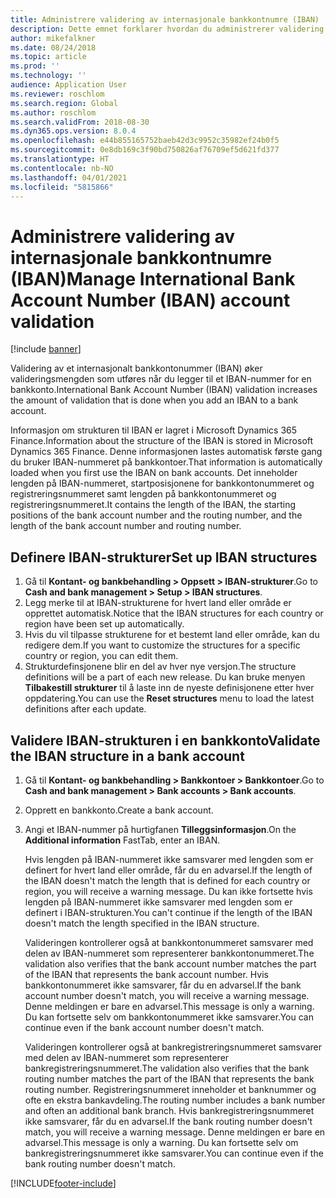 ```yaml
---
title: Administrere validering av internasjonale bankkontnumre (IBAN)
description: Dette emnet forklarer hvordan du administrerer validering av internasjonale bankkontnumre (IBAN).
author: mikefalkner
ms.date: 08/24/2018
ms.topic: article
ms.prod: ''
ms.technology: ''
audience: Application User
ms.reviewer: roschlom
ms.search.region: Global
ms.author: roschlom
ms.search.validFrom: 2018-08-30
ms.dyn365.ops.version: 8.0.4
ms.openlocfilehash: e44b855165752baeb42d3c9952c35982ef24b0f5
ms.sourcegitcommit: 0e8db169c3f90bd750826af76709ef5d621fd377
ms.translationtype: HT
ms.contentlocale: nb-NO
ms.lasthandoff: 04/01/2021
ms.locfileid: "5815866"
---
```

# <a name="manage-international-bank-account-number-iban-account-validation"></a><span data-ttu-id="d57f7-103">Administrere validering av internasjonale bankkontnumre (IBAN)</span><span class="sxs-lookup"><span data-stu-id="d57f7-103">Manage International Bank Account Number (IBAN) account validation</span></span>

[!include [banner](../includes/banner.md)]

<span data-ttu-id="d57f7-104">Validering av et internasjonalt bankkontonummer (IBAN) øker valideringsmengden som utføres når du legger til et IBAN-nummer for en bankkonto.</span><span class="sxs-lookup"><span data-stu-id="d57f7-104">International Bank Account Number (IBAN) validation increases the amount of validation that is done when you add an IBAN to a bank account.</span></span>

<span data-ttu-id="d57f7-105">Informasjon om strukturen til IBAN er lagret i Microsoft Dynamics 365 Finance.</span><span class="sxs-lookup"><span data-stu-id="d57f7-105">Information about the structure of the IBAN is stored in Microsoft Dynamics 365 Finance.</span></span> <span data-ttu-id="d57f7-106">Denne informasjonen lastes automatisk første gang du bruker IBAN-nummeret på bankkontoer.</span><span class="sxs-lookup"><span data-stu-id="d57f7-106">That information is automatically loaded when you first use the IBAN on bank accounts.</span></span> <span data-ttu-id="d57f7-107">Det inneholder lengden på IBAN-nummeret, startposisjonene for bankkontonummeret og registreringsnummeret samt lengden på bankkontonummeret og registreringsnummeret.</span><span class="sxs-lookup"><span data-stu-id="d57f7-107">It contains the length of the IBAN, the starting positions of the bank account number and the routing number, and the length of the bank account number and routing number.</span></span>

## <a name="set-up-iban-structures"></a><span data-ttu-id="d57f7-108">Definere IBAN-strukturer</span><span class="sxs-lookup"><span data-stu-id="d57f7-108">Set up IBAN structures</span></span>

1. <span data-ttu-id="d57f7-109">Gå til **Kontant- og bankbehandling \> Oppsett \> IBAN-strukturer**.</span><span class="sxs-lookup"><span data-stu-id="d57f7-109">Go to **Cash and bank management \> Setup \> IBAN structures**.</span></span>
2. <span data-ttu-id="d57f7-110">Legg merke til at IBAN-strukturene for hvert land eller område er opprettet automatisk.</span><span class="sxs-lookup"><span data-stu-id="d57f7-110">Notice that the IBAN structures for each country or region have been set up automatically.</span></span>
3. <span data-ttu-id="d57f7-111">Hvis du vil tilpasse strukturene for et bestemt land eller område, kan du redigere dem.</span><span class="sxs-lookup"><span data-stu-id="d57f7-111">If you want to customize the structures for a specific country or region, you can edit them.</span></span>
4. <span data-ttu-id="d57f7-112">Strukturdefinsjonene blir en del av hver nye versjon.</span><span class="sxs-lookup"><span data-stu-id="d57f7-112">The structure definitions will be a part of each new release.</span></span> <span data-ttu-id="d57f7-113">Du kan bruke menyen **Tilbakestill strukturer** til å laste inn de nyeste definisjonene etter hver oppdatering.</span><span class="sxs-lookup"><span data-stu-id="d57f7-113">You can use the **Reset structures** menu to load the latest definitions after each update.</span></span>

## <a name="validate-the-iban-structure-in-a-bank-account"></a><span data-ttu-id="d57f7-114">Validere IBAN-strukturen i en bankkonto</span><span class="sxs-lookup"><span data-stu-id="d57f7-114">Validate the IBAN structure in a bank account</span></span>

1. <span data-ttu-id="d57f7-115">Gå til **Kontant- og bankbehandling \> Bankkontoer \> Bankkontoer**.</span><span class="sxs-lookup"><span data-stu-id="d57f7-115">Go to **Cash and bank management \> Bank accounts \> Bank accounts**.</span></span>
2. <span data-ttu-id="d57f7-116">Opprett en bankkonto.</span><span class="sxs-lookup"><span data-stu-id="d57f7-116">Create a bank account.</span></span>
3. <span data-ttu-id="d57f7-117">Angi et IBAN-nummer på hurtigfanen **Tilleggsinformasjon**.</span><span class="sxs-lookup"><span data-stu-id="d57f7-117">On the **Additional information** FastTab, enter an IBAN.</span></span>

    <span data-ttu-id="d57f7-118">Hvis lengden på IBAN-nummeret ikke samsvarer med lengden som er definert for hvert land eller område, får du en advarsel.</span><span class="sxs-lookup"><span data-stu-id="d57f7-118">If the length of the IBAN doesn't match the length that is defined for each country or region, you will receive a warning message.</span></span> <span data-ttu-id="d57f7-119">Du kan ikke fortsette hvis lengden på IBAN-nummeret ikke samsvarer med lengden som er definert i IBAN-strukturen.</span><span class="sxs-lookup"><span data-stu-id="d57f7-119">You can't continue if the length of the IBAN doesn't match the length specified in the IBAN structure.</span></span>

    <span data-ttu-id="d57f7-120">Valideringen kontrollerer også at bankkontonummeret samsvarer med delen av IBAN-nummeret som representerer bankkontonummeret.</span><span class="sxs-lookup"><span data-stu-id="d57f7-120">The validation also verifies that the bank account number matches the part of the IBAN that represents the bank account number.</span></span> <span data-ttu-id="d57f7-121">Hvis bankkontonummeret ikke samsvarer, får du en advarsel.</span><span class="sxs-lookup"><span data-stu-id="d57f7-121">If the bank account number doesn't match, you will receive a warning message.</span></span> <span data-ttu-id="d57f7-122">Denne meldingen er bare en advarsel.</span><span class="sxs-lookup"><span data-stu-id="d57f7-122">This message is only a warning.</span></span> <span data-ttu-id="d57f7-123">Du kan fortsette selv om bankkontonummeret ikke samsvarer.</span><span class="sxs-lookup"><span data-stu-id="d57f7-123">You can continue even if the bank account number doesn't match.</span></span>

    <span data-ttu-id="d57f7-124">Valideringen kontrollerer også at bankregistreringsnummeret samsvarer med delen av IBAN-nummeret som representerer bankregistreringsnummeret.</span><span class="sxs-lookup"><span data-stu-id="d57f7-124">The validation also verifies that the bank routing number matches the part of the IBAN that represents the bank routing number.</span></span> <span data-ttu-id="d57f7-125">Registreringsnummeret inneholder et banknummer og ofte en ekstra bankavdeling.</span><span class="sxs-lookup"><span data-stu-id="d57f7-125">The routing number includes a bank number and often an additional bank branch.</span></span> <span data-ttu-id="d57f7-126">Hvis bankregistreringsnummeret ikke samsvarer, får du en advarsel.</span><span class="sxs-lookup"><span data-stu-id="d57f7-126">If the bank routing number doesn't match, you will receive a warning message.</span></span> <span data-ttu-id="d57f7-127">Denne meldingen er bare en advarsel.</span><span class="sxs-lookup"><span data-stu-id="d57f7-127">This message is only a warning.</span></span> <span data-ttu-id="d57f7-128">Du kan fortsette selv om bankregistreringsnummeret ikke samsvarer.</span><span class="sxs-lookup"><span data-stu-id="d57f7-128">You can continue even if the bank routing number doesn't match.</span></span>


[!INCLUDE[footer-include](../../includes/footer-banner.md)]